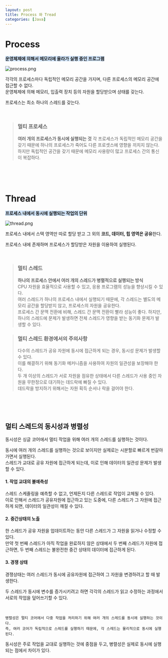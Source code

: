 ```yaml
---
layout: post
title: Process 와 Tread
categories: [Java]
---
```

# Process
<span style='background-color:#D0E4FC'>**운영체제에 의해서 메모리에 올라가 실행 중인 프로그램**</span> 

![process.png](https://github.com/user-attachments/assets/cbcd56d5-167f-4a4f-9bf4-53f20082a4bb)

각각의 프로세스마다 독립적인 메모리 공간을 가지며, 다른 프로세스의 메모리 공간에 접근할 수 없다.  
운영체제에 의해 메모리, 입출력 장치 등의 자원을 할당받으며 상태를 갖는다.

프로세스는 최소 하나의 스레드를 갖는다.

<br>

> ### 멀티 프로세스
> **여러 개의 프로세스가 동시에 실행되는 것**
> 각 프로세스가 독립적인 메모리 공간을 갖기 때문에 하나의 프로세스가 죽어도 다른 프로셋스에 영향을 끼치지 않는다.  
> 하지만 독립적인 공간을 갖기 때문에 메모리 사용량이 많고 프로세스 간의 통신이 복잡하다.



<br><br><br>



# Thread
<span style='background-color:#D0E4FC'>**프로세스 내에서 동시에 실행되는 작업의 단위**</span>   

![thread.png](https://github.com/user-attachments/assets/f45c60fe-28ab-4258-84ca-97d03ab56724)

프로세스 내에서 스택 영역만 따로 할당 받고 그 외의 **코드, 데이터, 힙 영역은 공유**한다.  

프로세스 내에 존재하며 프로세스가 할당받은 자원을 이용하여 실행된다.

<br>

> ### 멀티 스레드
> **하나의 프로세스 안에서 여러 개의 스레드가 병렬적으로 실행되는 방식**    
> CPU 자원을 효율적으로 사용할 수 있고, 응용 프로그램의 성능을 향상시킬 수 있다.  
> 여러 스레드가 하나의 프로세스 내에서 실행되기 때문에, 각 스레드는 별도의 메모리 공간을 할당받지 않고, 프로세스의 자원을 공유한다.  
> 프로세스 간 문맥 전환에 비해, 스레드 간 문맥 전환이 빨라 성능이 좋다.
> 하지만, 하나의 스레드에 문제가 발생하면 전체 스레드가 영향을 받는 동기화 문제가 발생할 수 있다.


> ### 멀티 스레드 환경에서의 주의사항
> 다수의 스레드가 공유 자원에 동시에 접근하게 되는 경우, 동시성 문제가 발생할 수 있다.   
> 이를 해결하기 위해 동기화 메커니즘을 사용하여 자원의 일관성을 보장해야 한다.  
> 두 개 이상의 스레드가 서로 자원을 점유한 상태에서 다른 스레드가 사용 중인 자원을 무한정으로 대기하는 데드락에 빠질 수 있다.  
> 데드락을 방지하기 위해서는 자원 획득 순서나 락을 걸어야 한다.


<br><br><br>



## 멀티 스레드의 동시성과 병렬성
동시성은 싱글 코어에서 멀티 작업을 위해 여러 개의 스레드를 실행하는 것이다. 
  
동시에 여러 개의 스레드를 실행하는 것으로 보이지만 실제로는 시분할로 빠르게 번갈아 가면서 실행된다.  
스레드가 교대로 공유 자원에 접근하게 되는데, 이로 인해 데이터의 일관성 문제가 발생할 수 있다.  

#### 1. 작업 교대의 불예측성  
스레드 스케줄링을 예측할 수 없고, 언제든지 다른 스레드로 작업이 교체될 수 있다.  
이로 인해서 스레드가 공유자원에 접근하고 있는 도중에, 다른 스레드가 그 자원에 접근하게 되면, 데이터의 일관성이 깨질 수 있다.
  

#### 2. 중간상태의 노출
한 스레드가 공유 자원을 업데이트하는 동안 다른 스레드가 그 자원을 읽거나 수정할 수 있다.  
만약 첫 번째 스레드가 아직 작업을 완료하지 않은 상태에서 두 번째 스레드가 자원에 접근하면, 두 번째 스레드는 불완전한 중간 상태의 데이터에 접근하게 된다.


#### 3. 경쟁 상태
경쟁상태는 여러 스레드가 동시에 공유자원에 접근하여 그 자원을 변경하려고 할 때 발생한다.  

두 스레드가 동시에 변수를 증가시키려고 하면 각각의 스레드가 읽고 수정하는 과정에서 서로의 작업을 덮어쓰기할 수 있다.

<br>


    병렬성은 멀티 코어에서 다중 작업을 처리하기 위해 여러 개의 스레드를 동시에 실행하는 것이다.  
    즉, 여러 코어가 독립적으로 스레드를 실행하기 때문에, 각 스레드는 물리적으로 동시에 실행된다.  


동시성은 주로 작업을 교대로 실행하는 것에 중점을 두고, 병렬성은 실제로 동시에 실행되는 점에서 차이가 있다.





